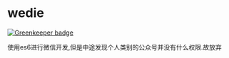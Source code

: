 # wedie

[![Greenkeeper badge](https://badges.greenkeeper.io/hakupoint/wedie.svg)](https://greenkeeper.io/)

使用es6进行微信开发,但是中途发现个人类别的公众号并没有什么权限.故放弃
